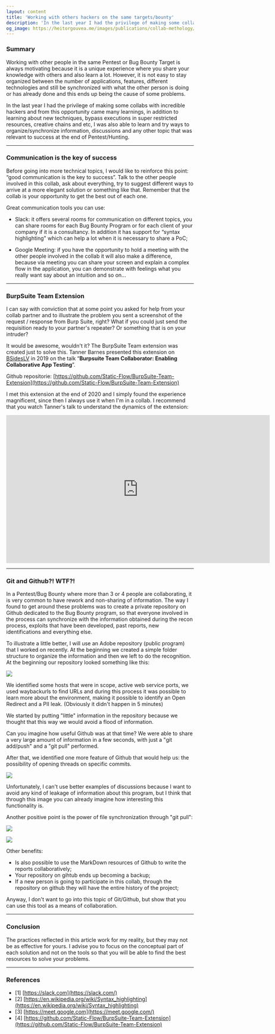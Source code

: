 ```yaml
---
layout: content
title: 'Working with others hackers on the same targets/bounty'
description: 'In the last year I had the privilege of making some collabs with incredible hackers and from this opportunity came many learnings, in addition to learning about new techniques, bypass executions in super restricted resources, creative chains and etc, I was also able to learn and try ways to organize/synchronize information, discussions and any other topic that was relevant to success at the end of Pentest/Hunting'
og_image: https://heitorgouvea.me/images/publications/collab-methology/commits.png
---
```


### Summary

Working with other people in the same Pentest or Bug Bounty Target is always motivating because it is a unique experience where you share your knowledge with others and also learn a lot. However, it is not easy to stay organized between the number of applications, features, different technologies and still be synchronized with what the other person is doing or has already done and this ends up being the cause of some problems.

In the last year I had the privilege of making some collabs with incredible hackers and from this opportunity came many learnings, in addition to learning about new techniques, bypass executions in super restricted resources, creative chains and etc, I was also able to learn and try ways to organize/synchronize information, discussions and any other topic that was relevant to success at the end of Pentest/Hunting.

---

### Communication is the key of success

Before going into more technical topics, I would like to reinforce this point: “good communication is the key to success”. Talk to the other people involved in this collab, ask about everything, try to suggest different ways to arrive at a more elegant solution or something like that. Remember that the collab is your opportunity to get the best out of each one.

Great communication tools you can use:

- Slack: it offers several rooms for communication on different topics, you can share rooms for each Bug Bounty Program or for each client of your company if it is a consultancy. In addition it has support for “syntax highlighting" which can help a lot when it is necessary to share a PoC;

- Google Meeting: if you have the opportunity to hold a meeting with the other people involved in the collab it will also make a difference, because via meeting you can share your screen and explain a complex flow in the application, you can demonstrate with feelings what you really want say about an intuition and so on...

---

### BurpSuite Team Extension

I can say with conviction that at some point you asked for help from your collab partner and to illustrate the problem you sent a screenshot of the request / response from Burp Suite, right? What if you could just send the requisition ready to your partner's repeater? Or something that is on your intruder?

It would be awesome, wouldn't it? The BurpSuite Team extension was created just to solve this. Tanner Barnes presented this extension on [BSidesLV](https://www.youtube.com/channel/UCpNGmljppAJbTIA5Msms1Pw) in 2019 on the talk “**Burpsuite Team Collaborator: Enabling Collaborative App Testing**”.

Github repositorie: [https://github.com/Static-Flow/BurpSuite-Team-Extension](https://github.com/Static-Flow/BurpSuite-Team-Extension)

I met this extension at the end of 2020 and I simply found the experience magnificent, since then I always use it when I'm in a collab. I recommend that you watch Tanner's talk to understand the dynamics of the extension:

<iframe width="708" height="398" src="https://www.youtube.com/embed/OvMdwRQSSe0" frameborder="0" allow="accelerometer; autoplay; clipboard-write; encrypted-media; gyroscope; picture-in-picture" allowfullscreen></iframe>

---

### Git and Github?! WTF?!

In a Pentest/Bug Bounty where more than 3 or 4 people are collaborating, it is very common to have rework and non-sharing of information. The way I found to get around these problems was to create a private repository on Github dedicated to the Bug Bounty program, so that everyone involved in the process can synchronize with the information obtained during the recon process, exploits that have been developed, past reports, new identifications and everything else.

To illustrate a little better, I will use an Adobe repository (public program) that I worked on recently. At the beginning we created a simple folder structure to organize the information and then we left to do the recognition. At the beginning our repository looked something like this:

![](/images/publications/collab-methology/tree.png)

We identified some hosts that were in scope, active web service ports, we used waybackurls to find URLs and during this process it was possible to learn more about the environment, making it possible to identify an Open Redirect and a PII leak. (Obviously it didn't happen in 5 minutes)

We started by putting "little" information in the repository because we thought that this way we would avoid a flood of information.

Can you imagine how useful Github was at that time? We were able to share a very large amount of information in a few seconds, with just a "git add/push" and a "git pull" performed.

After that, we identified one more feature of Github that would help us: the possibility of opening threads on specific commits.

![](/images/publications/collab-methology/commits.png)

Unfortunately, I can't use better examples of discussions because I want to avoid any kind of leakage of information about this program, but I think that through this image you can already imagine how interesting this functionality is.

Another positive point is the power of file synchronization through "git pull":

![](/images/publications/collab-methology/github-feed.png)

![](/images/publications/collab-methology/git-pull.png)

Other benefits:
  - Is also possible to use the MarkDown resources of Github to write the reports collaboratively;
  - Your repository on gihtub ends up becoming a backup;
  - If a new person is going to participate in this collab, through the repository on github they will have the entire history of the project;

Anyway, I don't want to go into this topic of Git/Github, but show that you can use this tool as a means of collaboration.

---

### Conclusion

The practices reflected in this article work for my reality, but they may not be as effective for yours. I advise you to focus on the conceptual part of each solution and not on the tools so that you will be able to find the best resources to solve your problems.

---

### References

- [1] [https://slack.com](https://slack.com/)
- [2] [https://en.wikipedia.org/wiki/Syntax_highlighting](https://en.wikipedia.org/wiki/Syntax_highlighting)
- [3] [https://meet.google.com](https://meet.google.com/)
- [4] [https://github.com/Static-Flow/BurpSuite-Team-Extension](https://github.com/Static-Flow/BurpSuite-Team-Extension)